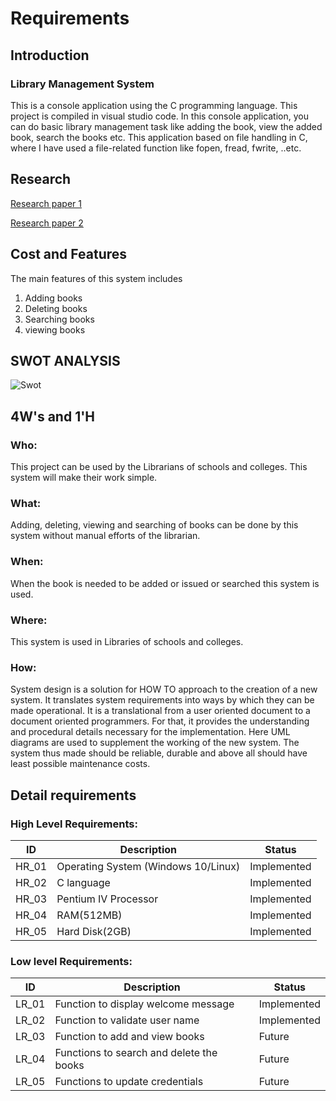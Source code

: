 # Requirements

## Introduction

### Library Management System
This is a console application using the C programming language. This project is compiled in visual studio code. In this console application, you can do basic library management task like adding the book, view the added book, search the books etc. This application based on file handling in C, where I have used a file-related function like fopen, fread, fwrite, ..etc.

## Research
[Research paper 1](https://www.freestudentprojects.com/java-projects/library-management-system-project-report/)

[Research paper 2](https://aticleworld.com/library-management-system-project-in-c/)

## Cost and Features

The main features of this system includes
1. Adding books
2. Deleting books
3. Searching books
4. viewing books

## SWOT ANALYSIS

![Swot](https://embed.creately.com/Re345tXDdel?type=svg)

## 4W's and 1'H

### Who:

This project can be used by the Librarians of schools and colleges. This system will make their work simple.

### What:

Adding, deleting, viewing and searching of books can be done by this system without manual efforts of the librarian.
 
### When:

When the book is needed to be added or issued or searched this system is used.

### Where:
This system is used in Libraries of schools and colleges.

### How:
System design is a solution for HOW TO approach to the creation of a new system. It translates system requirements into ways by which they can be made operational. It is a translational from a user oriented document to a document oriented programmers. For that, it provides the understanding and procedural details necessary for the implementation. Here UML diagrams are used to supplement the working of the new system. The system thus made should be reliable, durable and above all should have least possible maintenance costs.


## Detail requirements

### High Level Requirements:
|      ID          |Description                          |Status                         |
|----------------|-------------------------------|-----------------------------|
|HR_01|Operating System (Windows 10/Linux)       |Implemented            |
|HR_02|C language            |Implemented|
|HR_03|Pentium IV Processor  |Implemented|
|HR_04|RAM(512MB)|Implemented|
|HR_05|Hard Disk(2GB)|Implemented|

### Low level Requirements:
|      ID          |Description                          |Status                         |
|----------------|-------------------------------|-----------------------------|
|LR_01| Function to display welcome message       |Implemented            |
|LR_02| Function to validate user name           |Implemented|
|LR_03| Function to add and view books   |Future|
|LR_04| Functions to search and delete the books |Future|
|LR_05|Functions to update credentials |Future|






